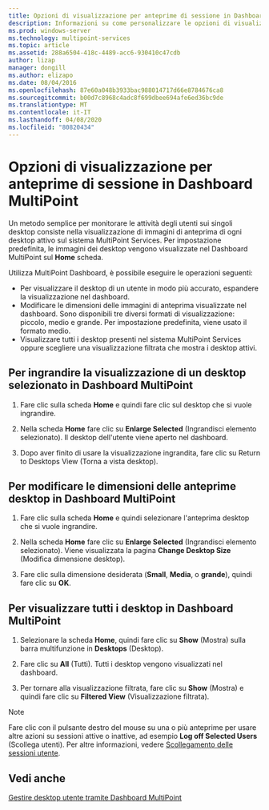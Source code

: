 ```yaml
---
title: Opzioni di visualizzazione per anteprime di sessione in Dashboard MultiPoint
description: Informazioni su come personalizzare le opzioni di visualizzazione per MultiPoint Services
ms.prod: windows-server
ms.technology: multipoint-services
ms.topic: article
ms.assetid: 288a6504-418c-4489-acc6-930410c47cdb
author: lizap
manager: dongill
ms.author: elizapo
ms.date: 08/04/2016
ms.openlocfilehash: 87e60a048b3933bac988014717d66e8784676ca8
ms.sourcegitcommit: b00d7c8968c4adc8f699dbee694afe6ed36bc9de
ms.translationtype: MT
ms.contentlocale: it-IT
ms.lasthandoff: 04/08/2020
ms.locfileid: "80820434"
---
```

# <a name="view-options-for-session-thumbnails-in-multipoint-dashboard"></a>Opzioni di visualizzazione per anteprime di sessione in Dashboard MultiPoint
Un metodo semplice per monitorare le attività degli utenti sui singoli desktop consiste nella visualizzazione di immagini di anteprima di ogni desktop attivo sul sistema MultiPoint Services. Per impostazione predefinita, le immagini dei desktop vengono visualizzate nel Dashboard MultiPoint sul **Home** scheda.  
  
Utilizza MultiPoint Dashboard, è possibile eseguire le operazioni seguenti:  
  
- Per visualizzare il desktop di un utente in modo più accurato, espandere la visualizzazione nel dashboard.  
- Modificare le dimensioni delle immagini di anteprima visualizzate nel dashboard. Sono disponibili tre diversi formati di visualizzazione: piccolo, medio e grande. Per impostazione predefinita, viene usato il formato medio.  
- Visualizzare tutti i desktop presenti nel sistema MultiPoint Services oppure scegliere una visualizzazione filtrata che mostra i desktop attivi.  
  
## <a name="to-enlarge-the-view-of-a-selected-desktop-in-multipoint-dashboard"></a>Per ingrandire la visualizzazione di un desktop selezionato in Dashboard MultiPoint  
  
1.  Fare clic sulla scheda **Home** e quindi fare clic sul desktop che si vuole ingrandire.  
  
2.  Nella scheda **Home** fare clic su **Enlarge Selected** (Ingrandisci elemento selezionato). Il desktop dell'utente viene aperto nel dashboard.  
  
3.  Dopo aver finito di usare la visualizzazione ingrandita, fare clic su Return to Desktops View (Torna a vista desktop).  
  
## <a name="to-change-the-size-of-desktop-thumbnails-in-multipoint-dashboard"></a>Per modificare le dimensioni delle anteprime desktop in Dashboard MultiPoint  
  
1.  Fare clic sulla scheda **Home** e quindi selezionare l'anteprima desktop che si vuole ingrandire.  
  
2.  Nella scheda **Home** fare clic su **Enlarge Selected** (Ingrandisci elemento selezionato). Viene visualizzata la pagina **Change Desktop Size** (Modifica dimensione desktop).  
  
3.  Fare clic sulla dimensione desiderata (**Small**, **Media**, o **grande**), quindi fare clic su **OK**.  
  
## <a name="to-show-all-desktops-in-multipoint-dashboard"></a>Per visualizzare tutti i desktop in Dashboard MultiPoint  
  
1.  Selezionare la scheda **Home**, quindi fare clic su **Show** (Mostra) sulla barra multifunzione in **Desktops** (Desktop).  
  
2.  Fare clic su **All** (Tutti). Tutti i desktop vengono visualizzati nel dashboard.  
  
3.  Per tornare alla visualizzazione filtrata, fare clic su **Show** (Mostra) e quindi fare clic su **Filtered View** (Visualizzazione filtrata).  

>[!NOTE] 
> Fare clic con il pulsante destro del mouse su una o più anteprime per usare altre azioni su sessioni attive o inattive, ad esempio **Log off Selected Users** (Scollega utenti). Per altre informazioni, vedere [Scollegamento delle sessioni utente](Log-Off-User-Sessions.md).

## <a name="see-also"></a>Vedi anche  
[Gestire desktop utente tramite Dashboard MultiPoint](Manage-User-Desktops-Using-MultiPoint-Dashboard.md)